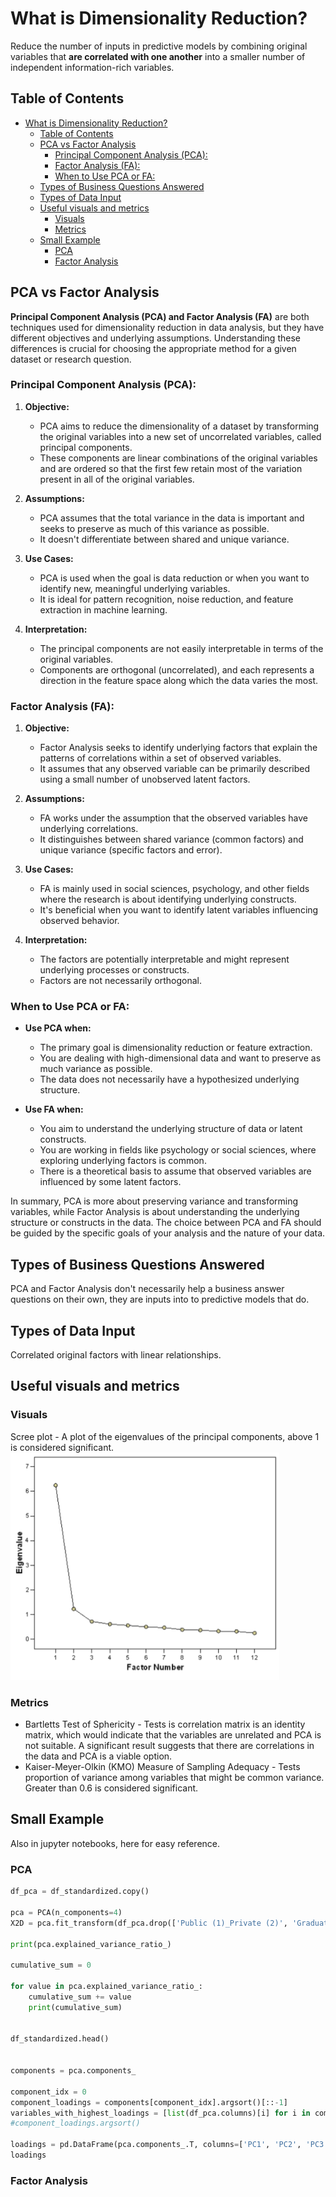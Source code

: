 # What is Dimensionality Reduction?

Reduce the number of inputs in predictive models by combining original variables that **are correlated with one another** into a smaller number of independent information-rich variables.

## Table of Contents

- [What is Dimensionality Reduction?](#what-is-dimensionality-reduction)
  - [Table of Contents](#table-of-contents)
  - [PCA vs Factor Analysis](#pca-vs-factor-analysis)
    - [Principal Component Analysis (PCA):](#principal-component-analysis-pca)
    - [Factor Analysis (FA):](#factor-analysis-fa)
    - [When to Use PCA or FA:](#when-to-use-pca-or-fa)
  - [Types of Business Questions Answered](#types-of-business-questions-answered)
  - [Types of Data Input](#types-of-data-input)
  - [Useful visuals and metrics](#useful-visuals-and-metrics)
    - [Visuals](#visuals)
    - [Metrics](#metrics)
  - [Small Example](#small-example)
    - [PCA](#pca)
    - [Factor Analysis](#factor-analysis)

## PCA vs Factor Analysis

**Principal Component Analysis (PCA) and Factor Analysis (FA)** are both techniques used for dimensionality reduction in data analysis, but they have different objectives and underlying assumptions. Understanding these differences is crucial for choosing the appropriate method for a given dataset or research question.

### Principal Component Analysis (PCA):

1. **Objective:**

   - PCA aims to reduce the dimensionality of a dataset by transforming the original variables into a new set of uncorrelated variables, called principal components.
   - These components are linear combinations of the original variables and are ordered so that the first few retain most of the variation present in all of the original variables.
2. **Assumptions:**

   - PCA assumes that the total variance in the data is important and seeks to preserve as much of this variance as possible.
   - It doesn't differentiate between shared and unique variance.
3. **Use Cases:**

   - PCA is used when the goal is data reduction or when you want to identify new, meaningful underlying variables.
   - It is ideal for pattern recognition, noise reduction, and feature extraction in machine learning.
4. **Interpretation:**

   - The principal components are not easily interpretable in terms of the original variables.
   - Components are orthogonal (uncorrelated), and each represents a direction in the feature space along which the data varies the most.

### Factor Analysis (FA):

1. **Objective:**

   - Factor Analysis seeks to identify underlying factors that explain the patterns of correlations within a set of observed variables.
   - It assumes that any observed variable can be primarily described using a small number of unobserved latent factors.
2. **Assumptions:**

   - FA works under the assumption that the observed variables have underlying correlations.
   - It distinguishes between shared variance (common factors) and unique variance (specific factors and error).
3. **Use Cases:**

   - FA is mainly used in social sciences, psychology, and other fields where the research is about identifying underlying constructs.
   - It's beneficial when you want to identify latent variables influencing observed behavior.
4. **Interpretation:**

   - The factors are potentially interpretable and might represent underlying processes or constructs.
   - Factors are not necessarily orthogonal.

### When to Use PCA or FA:

- **Use PCA when:**

  - The primary goal is dimensionality reduction or feature extraction.
  - You are dealing with high-dimensional data and want to preserve as much variance as possible.
  - The data does not necessarily have a hypothesized underlying structure.
- **Use FA when:**

  - You aim to understand the underlying structure of data or latent constructs.
  - You are working in fields like psychology or social sciences, where exploring underlying factors is common.
  - There is a theoretical basis to assume that observed variables are influenced by some latent factors.

In summary, PCA is more about preserving variance and transforming variables, while Factor Analysis is about understanding the underlying structure or constructs in the data. The choice between PCA and FA should be guided by the specific goals of your analysis and the nature of your data.

## Types of Business Questions Answered

PCA and Factor Analysis don't necessarily help a business answer questions on their own, they are inputs into to predictive models that do.

## Types of Data Input

Correlated original factors with linear relationships.

## Useful visuals and metrics

### Visuals

Scree plot - A plot of the eigenvalues of the principal components, above 1 is considered significant.
![1700271561365](image/readme/1700271561365.png)

### Metrics

- Bartletts Test of Sphericity - Tests is correlation matrix is an identity matrix, which would indicate that the variables are unrelated and PCA is not suitable. A significant result suggests that there are correlations in the data and PCA is a viable option.
- Kaiser-Meyer-Olkin (KMO) Measure of Sampling Adequacy - Tests proportion of variance among variables that might be common variance. Greater than 0.6 is considered significant.

## Small Example

Also in jupyter notebooks, here for easy reference.

### PCA

```python
df_pca = df_standardized.copy()

pca = PCA(n_components=4)
X2D = pca.fit_transform(df_pca.drop(['Public (1)_Private (2)', 'GraduationRate'], axis=1))

print(pca.explained_variance_ratio_)

cumulative_sum = 0

for value in pca.explained_variance_ratio_:
    cumulative_sum += value
    print(cumulative_sum)


df_standardized.head()


components = pca.components_

component_idx = 0
component_loadings = components[component_idx].argsort()[::-1]
variables_with_highest_loadings = [list(df_pca.columns)[i] for i in component_loadings]
#component_loadings.argsort()

loadings = pd.DataFrame(pca.components_.T, columns=['PC1', 'PC2', 'PC3', 'PC4'], index=df_pca.drop(['Public (1)_Private (2)', 'GraduationRate'], axis=1).columns)
loadings
```

### Factor Analysis

```python

```